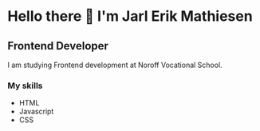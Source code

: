 # Hello there 👋 I'm Jarl Erik Mathiesen

## Frontend Developer

I am studying Frontend development at Noroff Vocational School.

### My skills
- HTML
- Javascript
- CSS



<!--
**JarlErikMathiesen/JarlErikMathiesen** is a ✨ _special_ ✨ repository because its `README.md` (this file) appears on your GitHub profile.

Here are some ideas to get you started:

- 🔭 I’m currently working on ...
- 🌱 I’m currently learning ...
- 👯 I’m looking to collaborate on ...
- 🤔 I’m looking for help with ...
- 💬 Ask me about ...
- 📫 How to reach me: ...
- 😄 Pronouns: ...
- ⚡ Fun fact: ...
-->
